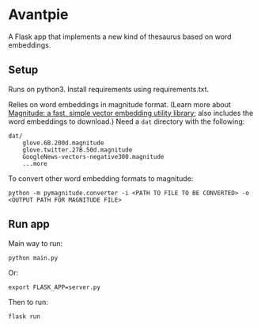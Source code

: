 # Avantpie

A Flask app that implements a new kind of thesaurus based on word embeddings.

## Setup

Runs on python3. Install requirements using requirements.txt. 

Relies on word embeddings in magnitude format. (Learn more about [Magnitude: a fast, simple vector embedding utility library](https://github.com/plasticityai/magnitude); also includes the word embeddings to download.) Need a `dat` directory with the following:

```
dat/
    glove.6B.200d.magnitude
    glove.twitter.27B.50d.magnitude
    GoogleNews-vectors-negative300.magnitude
    ...more
```

To convert other word embedding formats to magnitude:

`python -m pymagnitude.converter -i <PATH TO FILE TO BE CONVERTED> -o <OUTPUT PATH FOR MAGNITUDE FILE>`


## Run app

Main way to run:

`python main.py`

Or:

`export FLASK_APP=server.py`

Then to run:

`flask run`
